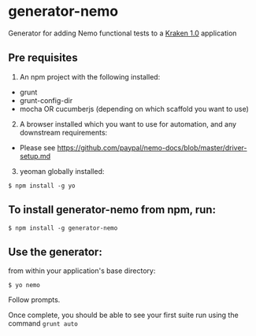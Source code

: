 # generator-nemo

Generator for adding Nemo functional tests to a [Kraken 1.0](https://github.com/krakenjs/kraken-js) application

## Pre requisites

1. An npm project with the following installed:
  * grunt
  * grunt-config-dir
  * mocha OR cucumberjs (depending on which scaffold you want to use)
2. A browser installed which you want to use for automation, and any downstream requirements:
  * Please see https://github.com/paypal/nemo-docs/blob/master/driver-setup.md
3. yeoman globally installed:
```
$ npm install -g yo
```
## To install generator-nemo from npm, run:

```
$ npm install -g generator-nemo
```

## Use the generator:

from within your application's base directory:
```
$ yo nemo
```

Follow prompts.

Once complete, you should be able to see your first suite run using the command `grunt auto`
